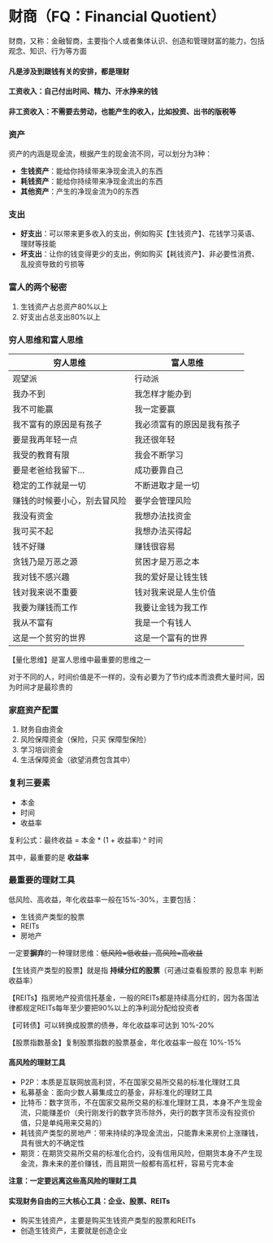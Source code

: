 # 财商（FQ：Financial Quotient）

财商，又称：金融智商，主要指个人或者集体认识、创造和管理财富的能力，包括观念、知识、行为等方面

#### 凡是涉及到跟钱有关的安排，都是理财



#### 工资收入：自己付出时间、精力、汗水挣来的钱

#### 非工资收入：不需要去劳动，也能产生的收入，比如投资、出书的版税等



### 资产

资产的内涵是现金流，根据产生的现金流不同，可以划分为3种：

- **生钱资产**：能给你持续带来净现金流入的东西
- **耗钱资产**：能给你持续带来净现金流出的东西
- **其他资产**：产生的净现金流为0的东西

### 支出

- **好支出**：可以带来更多收入的支出，例如购买【生钱资产】、花钱学习英语、理财等技能
- **坏支出**：让你的钱变得更少的支出，例如购买【耗钱资产】、非必要性消费、乱投资导致的亏损等



### 富人的两个秘密

1. 生钱资产占总资产80%以上
2. 好支出占总支出80%以上



### 穷人思维和富人思维

| 穷人思维                     | 富人思维                   |
| ---------------------------- | -------------------------- |
| 观望派                       | 行动派                     |
| 我办不到                     | 我怎样才能办到             |
| 我不可能赢                   | 我一定要赢                 |
| 我不富有的原因是有孩子       | 我必须富有的原因是我有孩子 |
| 要是我再年轻一点             | 我还很年轻                 |
| 我受的教育有限               | 我会不断学习               |
| 要是老爸给我留下…            | 成功要靠自己               |
| 稳定的工作就是一切           | 不断进取才是一切           |
| 赚钱的时候要小心，别去冒风险 | 要学会管理风险             |
| 我没有资金                   | 我想办法找资金             |
| 我可买不起                   | 我想办法买得起             |
| 钱不好赚                     | 赚钱很容易                 |
| 贪钱乃是万恶之源             | 贫困才是万恶之本           |
| 我对钱不感兴趣               | 我的爱好是让钱生钱         |
| 钱对我来说不重要             | 钱对我来说是人生价值       |
| 我要为赚钱而工作             | 我要让金钱为我工作         |
| 我从不富有                   | 我是一个有钱人             |
| 这是一个贫穷的世界           | 这是一个富有的世界         |

【量化思维】是富人思维中最重要的思维之一

对于不同的人，时间价值是不一样的，没有必要为了节约成本而浪费大量时间，因为时间才是最珍贵的



### 家庭资产配置

1. 财务自由资金
2. 风险保障资金（保险，只买 保障型保险）
3. 学习培训资金
4. 生活保障资金（欲望消费包含其中）



### 复利三要素

- 本金
- 时间
- 收益率

复利公式：最终收益 = 本金 * (1 + 收益率) ^ 时间

其中，最重要的是 **收益率**



### 最重要的理财工具

低风险、高收益，年化收益率一般在15%-30%，主要包括：

- 生钱资产类型的股票
- REITs
- 房地产

一定要**摒弃**的一种理财思维：~~低风险=低收益，高风险=高收益~~

【生钱资产类型的股票】就是指 **持续分红的股票**（可通过查看股票的 股息率 判断收益率）

【REITs】指房地产投资信托基金，一般的REITs都是持续高分红的，因为各国法律都规定REITs每年至少要把90%以上的净利润分配给投资者

【可转债】可以转换成股票的债券，年化收益率可达到 10%-20%

【股票指数基金】复制股票指数的股票基金，年化收益率一般在 10%-15%

#### 高风险的理财工具

- P2P：本质是互联网放高利贷，不在国家交易所交易的标准化理财工具
- 私募基金：面向少数人募集成立的基金，非标准化的理财工具
- 比特币：数字货币，不在国家交易所交易的标准化理财工具，本身不产生现金流，只能赚差价（央行刚发行的数字货币除外，央行的数字货币没有投资价值，只是单纯用来交易的）
- 耗钱资产类型的房地产：带来持续的净现金流出，只能靠未来房价上涨赚钱，具有很大的不确定性
- 期货：在期货交易所交易的标准化合约，没有信用风险，但期货本身不产生现金流，靠未来的差价赚钱，而且期货一般都有高杠杆，容易亏完本金

**注意：一定要远离这些高风险的理财工具**



#### 实现财务自由的三大核心工具：企业、股票、REITs

- 购买生钱资产，主要是购买生钱资产类型的股票和REITs
- 创造生钱资产，主要就是创造企业